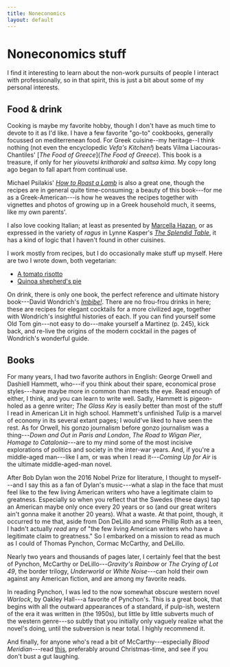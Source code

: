 ```yaml
---
title: Noneconomics
layout: default
---
```

# Noneconomics stuff

I find it interesting to learn about the non-work pursuits of people I interact with professionally, so in that spirit, this is just a bit about some of my personal interests.

## Food & drink
Cooking is maybe my favorite hobby, though I don't have as much time to devote to it as I'd like. I have a few favorite "go-to" cookbooks, generally focussed on mediterrenean food. For Greek cuisine--my heritage--I think nothing (not even the encyclopedic *Vefa's Kitchen!*) beats Vilma Liacouras-Chantiles' [*The Food of Greece*](*The Food of Greece*). This book is a treasure, if only for her *yiouvetsi kritharaki* and *saltsa kima*. My copy long ago began to fall apart from continual use.

Michael Psilakis' [*How to Roast a Lamb*](https://www.amazon.com/How-Roast-Lamb-Classic-Cooking/dp/0316041211) is also a great one, though the recipes are in general quite time-consuming; a beauty of this book---for me as a Greek-American---is how he weaves the recipes together with vignettes and photos of growing up in a Greek household much, it seems, like my own parents'.

I also love cooking Italian; at least as presented by [Marcella Hazan](https://www.amazon.com/Essentials-Classic-Italian-Cooking-Marcella/dp/039458404X), or as expressed in the variety of *ragus* in Lynne Kasper's [*The Splendid Table*](https://www.amazon.com/Splendid-Table-Emilia-Romagna-Heartland-Northern/dp/0688089631), it has a kind of logic that I haven't found in other cuisines.

I work mostly from recipes, but I do occasionally make stuff up myself. Here are two I wrote down, both vegetarian:
* [A tomato risotto]({{"\assets\tomato-risotto.pdf"}})
* [Quinoa shepherd's pie]({{"\assets\quinoa-shepherds-pie.pdf"}})

On drink, there is only one book, the perfect reference and ultimate history book---David Wondrich's [*Imbibe!*](https://www.amazon.com/Imbibe-Absinthe-Cocktail-Professor-Featuring/dp/0399532870). There are no frou-frou drinks in here; these are recipes for elegant cocktails for a more civilized age, together with Wondrich's insightful histories of each. If you can find yourself some Old Tom gin---not easy to do---make yourself a Martinez (p. 245), kick back, and re-live the origins of the modern cocktail in the pages of Wondrich's wonderful guide.

## Books
For many years, I had two favorite authors in English: George Orwell and Dashiell Hammett, who---if you think about their spare, economical prose styles---have maybe more in common than meets the eye. Read enough of either, I think, and you can learn to write well. Sadly, Hammett is pigeon-holed as a genre writer; *The Glass Key* is easily better than most of the stuff I read in American Lit in high school. Hammett's unfinished *Tulip* is a marvel of economy in its several extant pages; I would've liked to have seen the rest. As for Orwell, his gonzo journalism before gonzo journalism was a thing---*Down and Out in Paris and London*, *The Road to Wigan Pier*, *Homage to Catalonia*---are to my mind some of the most incisive explorations of politics and society in the inter-war years. And, if you're a middle-aged man---like I am, or was when I read it---*Coming Up for Air* is the ultimate middle-aged-man novel.

After Bob Dylan won the 2016 Nobel Prize for literature, I thought to myself---and I say this as a fan of Dylan's music---what a slap in the face that must feel like to the few living American writers who have a legitimate claim to greatness. Especially so when you reflect that the Swedes (these days) tap an American maybe only once every 20 years or so (and our great writers ain't gonna make it another 20 years). What a waste. At that point, though, it occurred to me that, aside from Don DeLillo and some Phillip Roth as a teen, I hadn't actually *read* any of "the few living American writers who have a legitimate claim to greatness." So I embarked on a mission to read as much as I could of Thomas Pynchon, Cormac McCarthy, and DeLillo.

Nearly two years and thousands of pages later, I certainly feel that the best of Pynchon, McCarthy or DeLillo---*Gravity's Rainbow* or *The Crying of Lot 49*, the border trilogy, *Underworld* or *White Noise*---can hold their own against any American fiction, and are among my favorite reads.

In reading Pynchon, I was led to the now somewhat obscure western novel *Warlock*, by Oakley Hall---a favorite of Pynchon's. This is a great book, that begins with all the outward appearances of a standard, if pulp-ish, western of the era it was written in (the 1950s), but little by little subverts much of the western genre---so subtly that you initially only vaguely realize what the novel's doing, until the subversion is near total. I highly recommend it.

And finally, for anyone who's read a bit of McCarthy---especially *Blood Meridian*---read [this](https://www.theawl.com/2015/12/the-home/), preferably around Christmas-time, and see if you don't bust a gut laughing.
